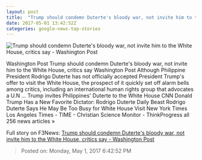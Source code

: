 ```yaml
---
layout: post
title:  "Trump should condemn Duterte's bloody war, not invite him to the White House, critics say - Washington Post"
date: 2017-05-01 13:42:52Z
categories: google-news-top-stories
---
```


![Trump should condemn Duterte's bloody war, not invite him to the White House, critics say - Washington Post](https://img.washingtonpost.com/rf/image_1484w/2010-2019/WashingtonPost/2016/12/14/Foreign/Images/05673682.jpg)

Washington Post Trump should condemn Duterte's bloody war, not invite him to the White House, critics say Washington Post Although Philippine President Rodrigo Duterte has not officially accepted President Trump's offer to visit the White House, the prospect of it quickly set off alarm bells among critics, including an international human rights group that advocates a U.N ... Trump invites Philippines' Duterte to the White House CNN Donald Trump Has a New Favorite Dictator: Rodrigo Duterte Daily Beast Rodrigo Duterte Says He May Be Too Busy for White House Visit New York Times Los Angeles Times - TIME - Christian Science Monitor - ThinkProgress all 256 news articles »


Full story on F3News: [Trump should condemn Duterte's bloody war, not invite him to the White House, critics say - Washington Post](http://www.f3nws.com/n/VQdTsD)

> Posted on: Monday, May 1, 2017 6:42:52 PM
